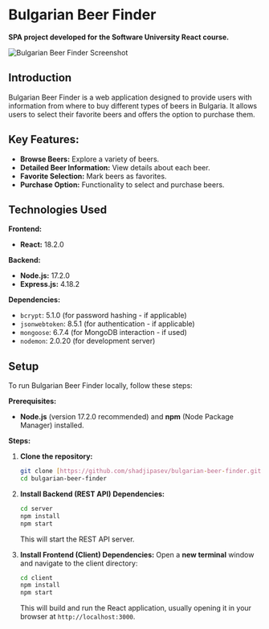 
# Bulgarian Beer Finder

**SPA project developed for the Software University React course.**


![Bulgarian Beer Finder Screenshot](https://github.com/shadjipasev/bulgarian-beer-finder/assets/97750298/4f328705-71ae-4d18-b166-88d325de5c72)

## Introduction

Bulgarian Beer Finder is a web application designed to provide users with information from where to buy  different types of beers in Bulgaria. It allows users to select their favorite beers and offers the option to purchase them.

## Key Features:

* **Browse Beers:** Explore a variety of beers.
* **Detailed Beer Information:** View details about each beer.
* **Favorite Selection:** Mark beers as favorites.
* **Purchase Option:** Functionality to select and purchase beers.

## Technologies Used

**Frontend:**

* **React:** 18.2.0

**Backend:**

* **Node.js:** 17.2.0
* **Express.js:** 4.18.2

**Dependencies:**

* `bcrypt`: 5.1.0 (for password hashing - if applicable)
* `jsonwebtoken`: 8.5.1 (for authentication - if applicable)
* `mongoose`: 6.7.4 (for MongoDB interaction - if used)
* `nodemon`: 2.0.20 (for development server)

## Setup

To run Bulgarian Beer Finder locally, follow these steps:

**Prerequisites:**

* **Node.js** (version 17.2.0 recommended) and **npm** (Node Package Manager) installed.

**Steps:**

1.  **Clone the repository:**
    ```bash
    git clone [https://github.com/shadjipasev/bulgarian-beer-finder.git](https://www.google.com/search?q=https://github.com/shadjipasev/bulgarian-beer-finder.git)
    cd bulgarian-beer-finder
    ```

2.  **Install Backend (REST API) Dependencies:**
    ```bash
    cd server
    npm install
    npm start
    ```
    This will start the REST API server.

3.  **Install Frontend (Client) Dependencies:**
    Open a **new terminal** window and navigate to the client directory:
    ```bash
    cd client
    npm install
    npm start
    ```
    This will build and run the React application, usually opening it in your browser at `http://localhost:3000`.
